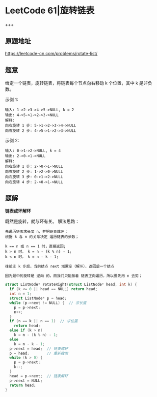 # LeetCode 61|旋转链表

+++

## 原题地址

<https://leetcode-cn.com/problems/rotate-list/>



## 题意

给定一个链表，旋转链表，将链表每个节点向右移动 k 个位置，其中 k 是非负数。

示例 1:

~~~
输入: 1->2->3->4->5->NULL, k = 2
输出: 4->5->1->2->3->NULL
解释:
向右旋转 1 步: 5->1->2->3->4->NULL
向右旋转 2 步: 4->5->1->2->3->NULL
~~~



示例 2:

~~~
输入: 0->1->2->NULL, k = 4
输出: 2->0->1->NULL
解释:
向右旋转 1 步: 2->0->1->NULL
向右旋转 2 步: 1->2->0->NULL
向右旋转 3 步: 0->1->2->NULL
向右旋转 4 步: 2->0->1->NULL
~~~



## 题解

**链表成环解环**

既然是旋转，就与环有关。
解法思路：

    先遍历链表求长度 n，并把链表成环；
    根据 k 与 n 的关系决定 遍历链表的步数；
    
    k == n 或 n == 1 时，直接返回;
    k > n 时， k = n - (k % n) - 1;
    k < n 时， k = n - k - 1;
    
    往前走 k 步后，当前结点 next 域置空（解环），返回后一个结点
    
    因为题中的旋转是 逆向 的，而我们只能按着 链表正向遍历，所以要先用 n 去剪；

~~~c
struct ListNode* rotateRight(struct ListNode* head, int k) {
  if (k <= 0 || head == NULL) return head;
  int n = 1;
  struct ListNode* p = head;
  while (p->next != NULL) {  // 求长度
    p = p->next;
    n++;
  }
  if (n == k || n == 1)  // 求位置
    return head;
  else if (k > n)
    k = n - (k % n) - 1;
  else
    k = n - k - 1;
  p->next = head;  // 链表成环
  p = head;        // 重新搜索
  while (k > 0) {
    p = p->next;
    k--;
  }
  head = p->next;  // 链表解环
  p->next = NULL;
  return head;
}
~~~

